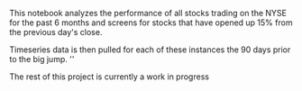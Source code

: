 This notebook analyzes the performance of all stocks trading on the NYSE for the past 6 months and screens for stocks that have opened up 15% from the previous day's close.

Timeseries data is then pulled for each of these instances the 90 days prior to the big jump. ''

The rest of this project is currently a work in progress
